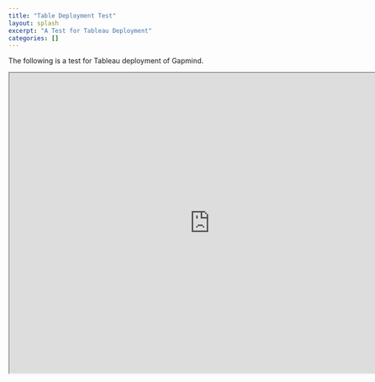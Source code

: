 ```yaml
---
title: "Table Deployment Test"
layout: splash
excerpt: "A Test for Tableau Deployment"
categories: []
---
```


The following is a test for Tableau deployment of Gapmind.

<iframe src="https://public.tableau.com/views/section_5_15685255803290/Sheet1?:embed=y&:display_count=yes&:origin=viz_share_link?:showVizHome=no" width="800px" height="600px" style="margin:auto; text-align:center; display:block"></iframe>

